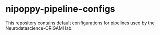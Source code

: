 # nipoppy-pipeline-configs

This repository contains default configurations for pipelines used by the Neurodatascience-ORIGAMI lab.
